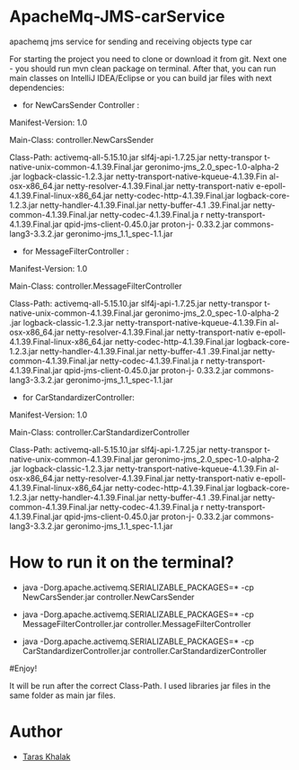# ApacheMq-JMS-carService
apachemq jms service for sending and receiving objects type car

For starting the project you need to clone or download it from git.
Next one - you should run mvn clean package on terminal.
After that, you can run main classes on IntelliJ IDEA/Eclipse or you can build jar files with next  dependencies:

* for NewCarsSender Controller :

Manifest-Version: 1.0

Main-Class: controller.NewCarsSender

Class-Path: activemq-all-5.15.10.jar slf4j-api-1.7.25.jar netty-transpor
  t-native-unix-common-4.1.39.Final.jar geronimo-jms_2.0_spec-1.0-alpha-2
  .jar logback-classic-1.2.3.jar netty-transport-native-kqueue-4.1.39.Fin
  al-osx-x86_64.jar netty-resolver-4.1.39.Final.jar netty-transport-nativ
  e-epoll-4.1.39.Final-linux-x86_64.jar netty-codec-http-4.1.39.Final.jar
   logback-core-1.2.3.jar netty-handler-4.1.39.Final.jar netty-buffer-4.1
  .39.Final.jar netty-common-4.1.39.Final.jar netty-codec-4.1.39.Final.ja
  r netty-transport-4.1.39.Final.jar qpid-jms-client-0.45.0.jar proton-j-
  0.33.2.jar commons-lang3-3.3.2.jar geronimo-jms_1.1_spec-1.1.jar
  
  * for MessageFilterController :

Manifest-Version: 1.0

Main-Class: controller.MessageFilterController

Class-Path: activemq-all-5.15.10.jar slf4j-api-1.7.25.jar netty-transpor
   t-native-unix-common-4.1.39.Final.jar geronimo-jms_2.0_spec-1.0-alpha-2
   .jar logback-classic-1.2.3.jar netty-transport-native-kqueue-4.1.39.Fin
   al-osx-x86_64.jar netty-resolver-4.1.39.Final.jar netty-transport-nativ
   e-epoll-4.1.39.Final-linux-x86_64.jar netty-codec-http-4.1.39.Final.jar
    logback-core-1.2.3.jar netty-handler-4.1.39.Final.jar netty-buffer-4.1
   .39.Final.jar netty-common-4.1.39.Final.jar netty-codec-4.1.39.Final.ja
   r netty-transport-4.1.39.Final.jar qpid-jms-client-0.45.0.jar proton-j-
   0.33.2.jar commons-lang3-3.3.2.jar geronimo-jms_1.1_spec-1.1.jar
   
   * for CarStandardizerController:
   
   Manifest-Version: 1.0
   
  
   Main-Class: controller.CarStandardizerController
   
   Class-Path: activemq-all-5.15.10.jar slf4j-api-1.7.25.jar netty-transpor
    t-native-unix-common-4.1.39.Final.jar geronimo-jms_2.0_spec-1.0-alpha-2
    .jar logback-classic-1.2.3.jar netty-transport-native-kqueue-4.1.39.Fin
    al-osx-x86_64.jar netty-resolver-4.1.39.Final.jar netty-transport-nativ
    e-epoll-4.1.39.Final-linux-x86_64.jar netty-codec-http-4.1.39.Final.jar
     logback-core-1.2.3.jar netty-handler-4.1.39.Final.jar netty-buffer-4.1
    .39.Final.jar netty-common-4.1.39.Final.jar netty-codec-4.1.39.Final.ja
    r netty-transport-4.1.39.Final.jar qpid-jms-client-0.45.0.jar proton-j-
    0.33.2.jar commons-lang3-3.3.2.jar geronimo-jms_1.1_spec-1.1.jar
    
# How to run it on the terminal?

* java -Dorg.apache.activemq.SERIALIZABLE_PACKAGES=* -cp NewCarsSender.jar controller.NewCarsSender

* java -Dorg.apache.activemq.SERIALIZABLE_PACKAGES=* -cp MessageFilterController.jar controller.MessageFilterController

* java -Dorg.apache.activemq.SERIALIZABLE_PACKAGES=* -cp CarStandardizerController.jar controller.CarStandardizerController


 #Enjoy!
 
 It will be run after the correct Class-Path.
 I used libraries jar files in the same folder as main jar files.
 
 # <a name="author"></a>Author
 * [Taras Khalak](https://github.com/tarasulo)